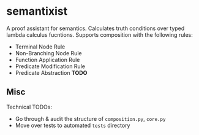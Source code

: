 # semantixist

A proof assistant for semantics. Calculates truth conditions over typed lambda calculus fucntions. Supports composition with the following rules:

* Terminal Node Rule
* Non-Branching Node Rule
* Function Application Rule
* Predicate Modification Rule
* Predicate Abstraction **TODO**

## Misc

Technical TODOs:

* Go through & audit the structure of `composition.py`, `core.py`
* Move over tests to automated `tests` directory
